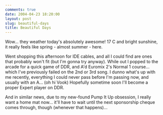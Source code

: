 ```yaml
---
comments: true
date: 2004-04-23 18:20:00
layout: post
slug: beautiful-days
title: Beautiful Days
---
```


Wow... they weather today's absolutely awesome!  17 C and bright sunshine, it really feels like spring - almost summer - here.  

Went shopping this afternoon for IDE cables, and all I could find are ones that probably won't fit (but I'm gonna try anyway).  While out I popped to the arcade for a quick game of DDR, and A'd Euromix 2's Normal 1 course... which I've previously failed on the 2nd or 3rd song.  I dunno what's up with me recently, everything I could never pass before I'm passing now, and usually with an A...  (oh hi Vook)  Hopefully sometime soon I'll become a proper Expert player on DDR.  

And in similar news, due to my new-found Pump It Up obsession, I really want a home mat now... it'll have to wait until the next sponsorship cheque comes through, though (whenever that happens)...
